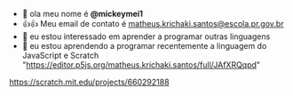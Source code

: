 - 👋 ola meu nome é **@mickeymei1**
-  :+1:👍 Meu email de contato é matheus.krichaki.santos@escola.pr.gov.br
- 👀 eu estou interessado em aprender a programar outras linguagens
- 🌱 eu estou aprendendo a programar recentemente a linguagem do JavaScript e Scratch 
"https://editor.p5js.org/matheus.krichaki.santos/full/JAfXRQqpd"

https://scratch.mit.edu/projects/660292188
